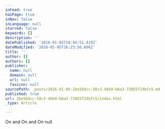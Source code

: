 ```yaml
---
inFeed: true
hasPage: true
inNav: false
inLanguage: null
starred: false
keywords: []
description: ''
datePublished: '2016-01-05T16:44:51.419Z'
dateModified: '2016-01-05T16:23:56.696Z'
title: ''
author: []
authors: []
publisher:
  name: null
  domain: null
  url: null
  favicon: null
sourcePath: _posts/2016-01-05-2be56dcc-58c3-46b9-b6a3-73855f24bfc5.md
published: true
url: 2be56dcc-58c3-46b9-b6a3-73855f24bfc5/index.html
_type: Article

---
```

On and On and On
null